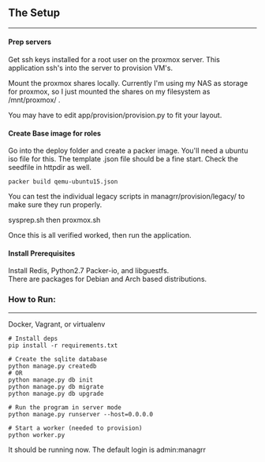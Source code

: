 ## The Setup
---
#### Prep servers
Get ssh keys installed for a root user on the proxmox server.
This application ssh's into the server to provision VM's.

Mount the proxmox shares locally.
Currently I'm using my NAS as storage for proxmox, so I just mounted the shares on my filesystem as /mnt/proxmox/ .

You may have to edit app/provision/provision.py to fit your layout.


#### Create Base image for roles
Go into the deploy folder and create a packer image. You'll need a ubuntu iso file for this.
The template .json file should be a fine start. Check the seedfile in httpdir as well.
```
packer build qemu-ubuntu15.json
```

You can test the individual legacy scripts in managrr/provision/legacy/ to make sure they run properly.

sysprep.sh then proxmox.sh

Once this is all verified worked, then run the application.

#### Install Prerequisites
Install Redis, Python2.7 Packer-io, and libguestfs.  
There are packages for Debian and Arch based distributions.

### How to Run:
---

Docker, Vagrant, or virtualenv

```
# Install deps
pip install -r requirements.txt

# Create the sqlite database
python manage.py createdb
# OR
python manage.py db init
python manage.py db migrate
python manage.py db upgrade

# Run the program in server mode
python manage.py runserver --host=0.0.0.0

# Start a worker (needed to provision)
python worker.py
```


It should be running now. The default login is admin:managrr

